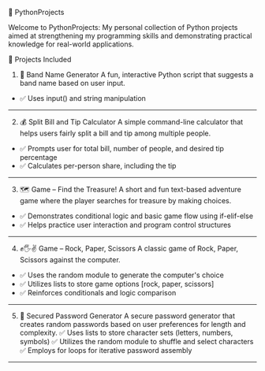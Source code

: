 🐍 PythonProjects

Welcome to PythonProjects: My personal collection of Python projects aimed at strengthening my programming skills and demonstrating practical knowledge for real-world applications.

🚀 Projects Included

1. 🎸 Band Name Generator
A fun, interactive Python script that suggests a band name based on user input.
- ✅ Uses input() and string manipulation  
---

2. 💰 Split Bill and Tip Calculator
A simple command-line calculator that helps users fairly split a bill and tip among multiple people.
- ✅ Prompts user for total bill, number of people, and desired tip percentage  
- ✅ Calculates per-person share, including the tip
---

3. 🗺️ Game – Find the Treasure!
A short and fun text-based adventure game where the player searches for treasure by making choices.
- ✅ Demonstrates conditional logic and basic game flow using if-elif-else
- ✅ Helps practice user interaction and program control structures
---

4. ✊🖐✌ Game – Rock, Paper, Scissors
A classic game of Rock, Paper, Scissors against the computer.
- ✅ Uses the random module to generate the computer's choice  
- ✅ Utilizes lists to store game options [rock, paper, scissors] 
- ✅ Reinforces conditionals and logic comparison
---

5. 🔐 Secured Password Generator
A secure password generator that creates random passwords based on user preferences for length and complexity.
✅ Uses lists to store character sets (letters, numbers, symbols)
✅ Utilizes the random module to shuffle and select characters
✅ Employs for loops for iterative password assembly
---
